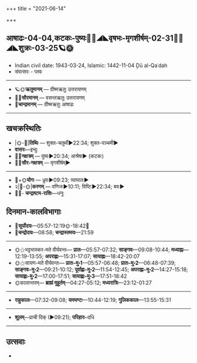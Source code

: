 +++
title = "2021-06-14"

+++
## आषाढः-04-04,कटकः-पुष्यः🌛🌌◢◣वृषभः-मृगशीर्षम्-02-31🌌🌞◢◣शुक्रः-03-25🪐🌞
- Indian civil date: 1943-03-24, Islamic: 1442-11-04 Ḏū al-Qaʿdah
- संवत्सरः - प्लवः
___________________
- 🪐🌞**ऋतुमानम्** — ग्रीष्मऋतुः उत्तरायणम्
- 🌌🌞**सौरमानम्** — वसन्तऋतुः उत्तरायणम्
- 🌛**चान्द्रमानम्** — ग्रीष्मऋतुः आषाढः
___________________


## खचक्रस्थितिः
- |🌞-🌛|**तिथिः** — शुक्ल-चतुर्थी►22:34; शुक्ल-पञ्चमी►  
- **वासरः**—इन्दुः  
- 🌌🌛**नक्षत्रम्** — पुष्यः►20:34; आश्रेषा► (कटकः)  
- 🌌🌞**सौर-नक्षत्रम्** — मृगशीर्षम्►  
___________________
- 🌛+🌞**योगः** — ध्रुवः►09:23; व्याघातः►  
- २|🌛-🌞|**करणम्** — वणिजः►10:11; विष्टिः►22:34; बवः►  
- 🌌🌛- **चन्द्राष्टम-राशिः**—धनुः  


## दिनमान-कालविभागाः
- 🌅**सूर्योदयः**—05:57-12:19🌞️-18:42🌇  
- 🌛**चन्द्रोदयः**—08:58; **चन्द्रास्तमयः**—21:59  
___________________
- 🌞⚝भट्टभास्कर-मते वीर्यवन्तः— **प्रातः**—05:57-07:32; **साङ्गवः**—09:08-10:44; **मध्याह्नः**—12:19-13:55; **अपराह्णः**—15:31-17:07; **सायाह्नः**—18:42-20:07  
- 🌞⚝सायण-मते वीर्यवन्तः— **प्रातः-मु॰1**—05:57-06:48; **प्रातः-मु॰2**—06:48-07:39; **साङ्गवः-मु॰2**—09:21-10:12; **पूर्वाह्णः-मु॰2**—11:54-12:45; **अपराह्णः-मु॰2**—14:27-15:18; **सायाह्णः-मु॰2**—17:00-17:51; **सायाह्णः-मु॰3**—17:51-18:42  
- 🌞कालान्तरम्— **ब्राह्मं मुहूर्तम्**—04:27-05:12; **मध्यरात्रिः**—23:12-01:27  
___________________
- **राहुकालः**—07:32-09:08; **यमघण्टः**—10:44-12:19; **गुलिककालः**—13:55-15:31  
___________________
- **शूलम्**—प्राची दिक् (►09:21); **परिहारः**–दधि  
___________________

## उत्सवाः
- 
